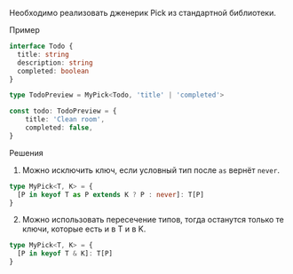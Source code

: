 Необходимо реализовать дженерик Pick из стандартной библиотеки.

Пример

```ts
interface Todo {
  title: string
  description: string
  completed: boolean
}

type TodoPreview = MyPick<Todo, 'title' | 'completed'>

const todo: TodoPreview = {
    title: 'Clean room',
    completed: false,
}
```

Решения

1. Можно исключить ключ, если условный тип после `as` вернёт `never`.

```ts
type MyPick<T, K> = {
  [P in keyof T as P extends K ? P : never]: T[P]
}
```

2. Можно использовать пересечение типов, тогда останутся только те ключи, которые есть
и в T и в K.

```ts
type MyPick<T, K> = {
  [P in keyof T & K]: T[P]
}
```
